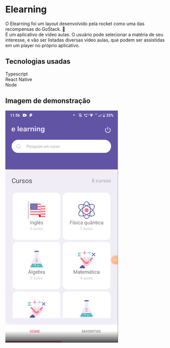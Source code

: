 # Elearning

O Elearning foi um layout desenvolvido pela rocket como uma das recompensas do GoStack. :rocket:
<br/>  É um aplicativo de vídeo aulas. O usuário pode selecionar a matéria de seu interesse, e vão ser listadas diversas vídeo aulas, que podem ser assistidas em um player no próprio aplicativo.

## Tecnologias usadas

Typescript
<br/>React Native
<br/>Node

## Imagem de demonstração
![Elearning](/image/image.png)
